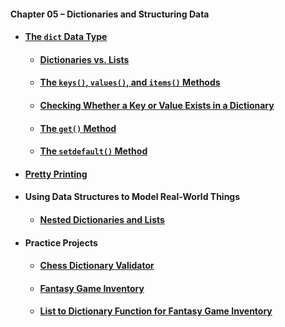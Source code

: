 #### Chapter 05 – Dictionaries and Structuring Data
- #### [The `dict` Data Type](practice05_01.py)
  - #### [Dictionaries vs. Lists](practice05_02.py)
  - #### [The `keys()`, `values()`, and `items()` Methods](practice05_03.py)
  - #### [Checking Whether a Key or Value Exists in a Dictionary](practice05_04.py)
  - #### [The `get()` Method](practice05_05.py)
  - #### [The `setdefault()` Method](practice05_06.py)
- #### [Pretty Printing](practice05_07.py)
- #### Using Data Structures to Model Real-World Things
  - #### [Nested Dictionaries and Lists](practice05_08.py)
- #### Practice Projects
  - #### [Chess Dictionary Validator](exercise05_01.py)
  - #### [Fantasy Game Inventory](exercise05_02.py)
  - #### [List to Dictionary Function for Fantasy Game Inventory](exercise05_03.py)